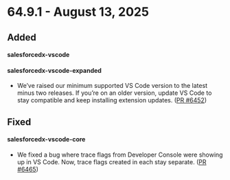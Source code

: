 # 64.9.1 - August 13, 2025

## Added

#### salesforcedx-vscode
#### salesforcedx-vscode-expanded

- We’ve raised our minimum supported VS Code version to the latest minus two releases. If you’re on an older version, update VS Code to stay compatible and keep installing extension updates. ([PR #6452](https://github.com/forcedotcom/salesforcedx-vscode/pull/6452))

## Fixed

#### salesforcedx-vscode-core

- We fixed a bug where trace flags from Developer Console were showing up in VS Code. Now, trace flags created in each stay separate. ([PR #6465](https://github.com/forcedotcom/salesforcedx-vscode/pull/6465))


